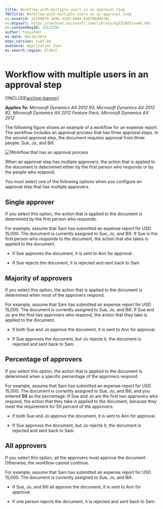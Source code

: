 ```yaml
---
title: Workflow with multiple users in an approval step
TOCTitle: Workflow with multiple users in an approval step
ms:assetid: a1254679-38db-4325-90d9-838790d0978c
ms:mtpsurl: https://technet.microsoft.com/library/Gg731883(v=AX.60)
ms:contentKeyID: 35132791
author: tonyafehr
ms.date: 04/18/2014
mtps_version: v=AX.60
audience: Application User
ms.search.region: Global
---
```


# Workflow with multiple users in an approval step 


[!INCLUDE[archive-banner](includes/archive-banner.md)]


_**Applies To:** Microsoft Dynamics AX 2012 R3, Microsoft Dynamics AX 2012 R2, Microsoft Dynamics AX 2012 Feature Pack, Microsoft Dynamics AX 2012_

The following figure shows an example of a workflow for an expense report. The workflow includes an approval process that has three approval steps. In the second approval step, the document requires approval from three people: Sue, Jo, and Bill.

![Workflow that has an approval process](images/Gg731883.Workflow_MultipleUsersInStep(AX.60).gif "Workflow that has an approval process")

When an approval step has multiple approvers, the action that is applied to the document is determined either by the first person who responds or by the people who respond.

You must select one of the following options when you configure an approval step that has multiple approvers.

## Single approver

If you select this option, the action that is applied to the document is determined by the first person who responds.

For example, assume that Sam has submitted an expense report for USD 15,000. The document is currently assigned to Sue, Jo, and Bill. If Sue is the first person who responds to the document, the action that she takes is applied to the document.

  - If Sue approves the document, it is sent to Ann for approval.

  - If Sue rejects the document, it is rejected and sent back to Sam.

## Majority of approvers

If you select this option, the action that is applied to the document is determined when most of the approvers respond.

For example, assume that Sam has submitted an expense report for USD 15,000. The document is currently assigned to Sue, Jo, and Bill. If Sue and Jo are the first two approvers who respond, the action that they take is applied to the document.

  - If both Sue and Jo approve the document, it is sent to Ann for approval.

  - If Sue approves the document, but Jo rejects it, the document is rejected and sent back to Sam.

## Percentage of approvers

If you select this option, the action that is applied to the document is determined when a specific percentage of the approvers respond.

For example, assume that Sam has submitted an expense report for USD 15,000. The document is currently assigned to Sue, Jo, and Bill, and you entered **50** as the percentage. If Sue and Jo are the first two approvers who respond, the action that they take is applied to the document, because they meet the requirement for 50 percent of the approvers.

  - If both Sue and Jo approve the document, it is sent to Ann for approval.

  - If Sue approves the document, but Jo rejects it, the document is rejected and sent back to Sam.

## All approvers

If you select this option, all the approvers must approve the document. Otherwise, the workflow cannot continue.

For example, assume that Sam has submitted an expense report for USD 15,000. The document is currently assigned to Sue, Jo, and Bill.

  - If Sue, Jo, and Bill all approve the document, it is sent to Ann for approval.

  - If one person rejects the document, it is rejected and sent back to Sam.

  


